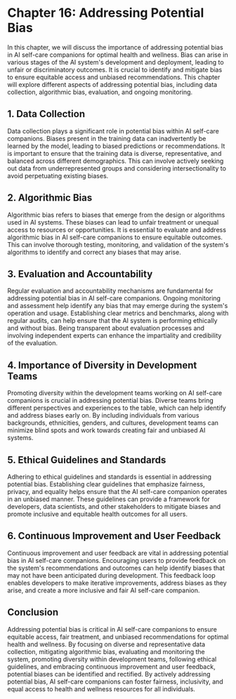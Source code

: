 Chapter 16: Addressing Potential Bias
=====================================

In this chapter, we will discuss the importance of addressing potential bias in AI self-care companions for optimal health and wellness. Bias can arise in various stages of the AI system's development and deployment, leading to unfair or discriminatory outcomes. It is crucial to identify and mitigate bias to ensure equitable access and unbiased recommendations. This chapter will explore different aspects of addressing potential bias, including data collection, algorithmic bias, evaluation, and ongoing monitoring.

**1. Data Collection**
----------------------

Data collection plays a significant role in potential bias within AI self-care companions. Biases present in the training data can inadvertently be learned by the model, leading to biased predictions or recommendations. It is important to ensure that the training data is diverse, representative, and balanced across different demographics. This can involve actively seeking out data from underrepresented groups and considering intersectionality to avoid perpetuating existing biases.

**2. Algorithmic Bias**
-----------------------

Algorithmic bias refers to biases that emerge from the design or algorithms used in AI systems. These biases can lead to unfair treatment or unequal access to resources or opportunities. It is essential to evaluate and address algorithmic bias in AI self-care companions to ensure equitable outcomes. This can involve thorough testing, monitoring, and validation of the system's algorithms to identify and correct any biases that may arise.

**3. Evaluation and Accountability**
------------------------------------

Regular evaluation and accountability mechanisms are fundamental for addressing potential bias in AI self-care companions. Ongoing monitoring and assessment help identify any bias that may emerge during the system's operation and usage. Establishing clear metrics and benchmarks, along with regular audits, can help ensure that the AI system is performing ethically and without bias. Being transparent about evaluation processes and involving independent experts can enhance the impartiality and credibility of the evaluation.

**4. Importance of Diversity in Development Teams**
---------------------------------------------------

Promoting diversity within the development teams working on AI self-care companions is crucial in addressing potential bias. Diverse teams bring different perspectives and experiences to the table, which can help identify and address biases early on. By including individuals from various backgrounds, ethnicities, genders, and cultures, development teams can minimize blind spots and work towards creating fair and unbiased AI systems.

**5. Ethical Guidelines and Standards**
---------------------------------------

Adhering to ethical guidelines and standards is essential in addressing potential bias. Establishing clear guidelines that emphasize fairness, privacy, and equality helps ensure that the AI self-care companion operates in an unbiased manner. These guidelines can provide a framework for developers, data scientists, and other stakeholders to mitigate biases and promote inclusive and equitable health outcomes for all users.

**6. Continuous Improvement and User Feedback**
-----------------------------------------------

Continuous improvement and user feedback are vital in addressing potential bias in AI self-care companions. Encouraging users to provide feedback on the system's recommendations and outcomes can help identify biases that may not have been anticipated during development. This feedback loop enables developers to make iterative improvements, address biases as they arise, and create a more inclusive and fair AI self-care companion.

**Conclusion**
--------------

Addressing potential bias is critical in AI self-care companions to ensure equitable access, fair treatment, and unbiased recommendations for optimal health and wellness. By focusing on diverse and representative data collection, mitigating algorithmic bias, evaluating and monitoring the system, promoting diversity within development teams, following ethical guidelines, and embracing continuous improvement and user feedback, potential biases can be identified and rectified. By actively addressing potential bias, AI self-care companions can foster fairness, inclusivity, and equal access to health and wellness resources for all individuals.
